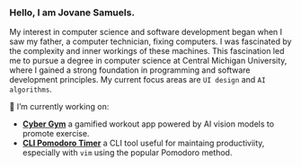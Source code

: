 ### Hello, I am Jovane Samuels.

My interest in computer science and software development began when I saw my father, a computer technician, fixing computers. I was fascinated by the complexity and inner workings of these machines. This fascination led me to pursue a degree in computer science at Central Michigan University, where I gained a strong foundation in programming and software development principles. My current focus areas are `UI design` and `AI algorithms`.

🔭 I’m currently working on:
  - [**Cyber Gym**](https://github.com/samodon/WorkOutUpdatedUI) a gamified workout app powered by AI vision models to promote exercise.
  - [**CLI Pomodoro Timer**](https://github.com/samodon/pomodoro_timer) a CLI tool useful for maintaing productiviity, especially with `vim` using the popular Pomodoro method.


